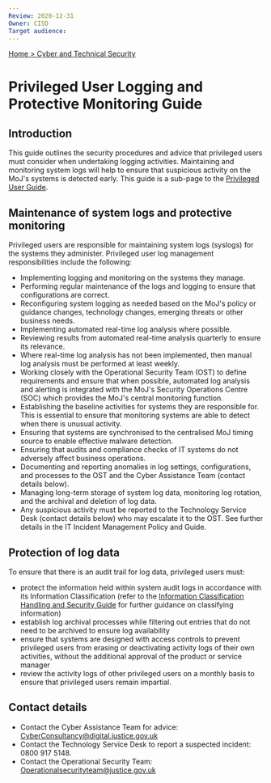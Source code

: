 ```yaml
---
Review: 2020-12-31
Owner: CISO
Target audience:
---
```


[Home > Cyber and Technical Security](home-security-policies-guides.md)

# Privileged User Logging and Protective Monitoring Guide

## Introduction

This guide outlines the security procedures and advice that privileged users must consider when undertaking logging activities. Maintaining and monitoring system logs will help to ensure that suspicious activity on the MoJ's systems is detected early. This guide is a sub-page to the [Privileged User Guide](privileged-user-guide.md).

## Maintenance of system logs and protective monitoring

Privileged users are responsible for maintaining system logs (syslogs) for the systems they administer. Privileged user log management responsibilities include the following:

- Implementing logging and monitoring on the systems they manage.
- Performing regular maintenance of the logs and logging to ensure that configurations are correct.
- Reconfiguring system logging as needed based on the MoJ's policy or guidance changes, technology changes, emerging threats or other business needs.
- Implementing automated real-time log analysis where possible.
- Reviewing results from automated real-time analysis quarterly to ensure its relevance.
- Where real-time log analysis has not been implemented, then manual log analysis must be performed at least weekly.
- Working closely with the Operational Security Team (OST) to define requirements and ensure that when possible, automated log analysis and alerting is integrated with the MoJ's Security Operations Centre (SOC) which provides the MoJ's central monitoring function.
- Establishing the baseline activities for systems they are responsible for. This is essential to ensure that monitoring systems are able to detect when there is unusual activity.
- Ensuring that systems are synchronised to the centralised MoJ timing source to enable effective malware detection.
- Ensuring that audits and compliance checks of IT systems do not adversely affect business operations.
- Documenting and reporting anomalies in log settings, configurations, and processes to the OST and the Cyber Assistance Team (contact details below).
- Managing long-term storage of system log data, monitoring log rotation, and the archival and deletion of log data.
- Any suspicious activity must be reported to the Technology Service Desk (contact details below) who may escalate it to the OST.  See further details in the IT Incident Management Policy and Guide.

## Protection of log data

To ensure that there is an audit trail for log data, privileged users must:

- protect the information held within system audit logs in accordance with its Information Classification (refer to the [Information Classification Handling and Security Guide](information-classification-handling-and-security-guide.md) for further guidance on classifying information)
- establish log archival processes while filtering out entries that do not need to be archived to ensure log availability
- ensure that systems are designed with access controls to prevent privileged users from erasing or deactivating activity logs of their own activities, without the additional approval of the product or service manager
- review the activity logs of other privileged users on a monthly basis to ensure that privileged users remain impartial.

## Contact details

- Contact the Cyber Assistance Team for advice: [CyberConsultancy@digital.justice.gov.uk](mailto:CyberConsultancy@digital.justice.gov.uk)
- Contact the Technology Service Desk to report a suspected incident: 0800 917 5148.
- Contact the Operational Security Team: [Operationalsecurityteam@justice.gov.uk](Operationalsecurityteam@justice.gov.uk)
